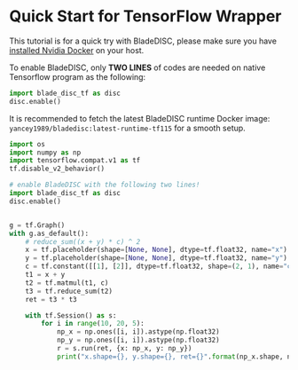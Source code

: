 # Quick Start for TensorFlow Wrapper

This tutorial is for a quick try with BladeDISC, please make sure you have
[installed Nvidia Docker](https://docs.nvidia.com/datacenter/cloud-native/container-toolkit/install-guide.html)
on your host.

To enable BladeDISC, only **TWO LINES** of codes are needed on native Tensorflow
program as the following:

``` python
import blade_disc_tf as disc
disc.enable()
```

It is recommended to fetch the latest BladeDISC runtime Docker image:
`yancey1989/bladedisc:latest-runtime-tf115` for a smooth setup.

``` python
import os
import numpy as np
import tensorflow.compat.v1 as tf
tf.disable_v2_behavior()

# enable BladeDISC with the following two lines!
import blade_disc_tf as disc
disc.enable()


g = tf.Graph()
with g.as_default():
    # reduce_sum((x + y) * c) ^ 2
    x = tf.placeholder(shape=[None, None], dtype=tf.float32, name="x")
    y = tf.placeholder(shape=[None, None], dtype=tf.float32, name="y")
    c = tf.constant([[1], [2]], dtype=tf.float32, shape=(2, 1), name="c")
    t1 = x + y
    t2 = tf.matmul(t1, c)
    t3 = tf.reduce_sum(t2)
    ret = t3 * t3

    with tf.Session() as s:
        for i in range(10, 20, 5):
            np_x = np.ones([i, i]).astype(np.float32)
            np_y = np.ones([i, i]).astype(np.float32)
            r = s.run(ret, {x: np_x, y: np_y})
            print("x.shape={}, y.shape={}, ret={}".format(np_x.shape, np_y.shape, r))
```
